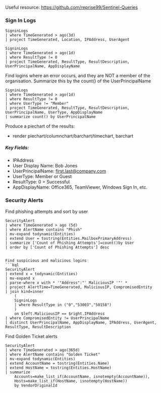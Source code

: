 Useful resource: https://github.com/reprise99/Sentinel-Queries

### Sign In Logs

```kql
SigninLogs
| where TimeGenerated > ago(3d)
| project TimeGenerated, Location, IPAddress, UserAgent
```

```kql
SigninLogs
| where TimeGenerated > ago(1d)
| where ResultType != 0
| project TimeGenerated, ResultType, ResultDescription, UserPrincipalName, AppDisplayName
```

Find logins where an error occurs, and they are NOT a member of the organisation. 
Summarize this by the count() of the UserPrincipalName
```kql
SigninLogs
| where TimeGenerated > ago(1d)
| where ResultType != 0
| where UserType != "Member"
| project TimeGenerated, ResultType, ResultDescription, UserPrincipalName, UserType, AppDisplayName
| summarize count() by UserPrincipalName
```

Produce a piechart of the results:
* render piechart/columnchart/barchart/timechart, barchart


##### Key Fields:
* IPAddress
* User Display Name: Bob Jones
* UserPrincipalName: first.last@company.com
* UserType: Member or Guest
* ResultType: 0 = Successful 
* AppDisplayName: Office365, TeamViewer, Windows Sign In, etc. 


### Security Alerts

Find phishing attempts and sort by user
```kql
SecurityAlert
| where TimeGenerated > ago (5d)
| where AlertName contains "Phish"
| mv-expand todynamic(Entities)
| extend User = tostring(Entities.MailboxPrimaryAddress)
| summarize ['Count of Phishing Attempts']=count()by User
| order by ['Count of Phishing Attempts'] desc


Find suspicious and malicious logins
```kql
SecurityAlert
| extend x = todynamic(Entities)
| mv-expand x
| parse-where x with * '"Address":"' MaliciousIP '"' *
| project AlertTime=TimeGenerated, MaliciousIP, CompromisedEntity
| join kind=inner
    (
    SigninLogs
    | where ResultType in ("0","53003","50158")
    )
    on $left.MaliciousIP == $right.IPAddress
| where CompromisedEntity != UserPrincipalName
| distinct UserPrincipalName, AppDisplayName, IPAddress, UserAgent, ResultType, ResultDescription
```

Find Golden Ticket alerts
```kql
SecurityAlert
| where TimeGenerated > ago(365d)
| where AlertName contains "Golden Ticket"
| mv-expand todynamic(Entities)
| extend AccountName = tostring(Entities.Name)
| extend HostName = tostring(Entities.HostName)
| summarize
    Accounts=make_list_if(AccountName, isnotempty(AccountName)),
    Hosts=make_list_if(HostName, isnotempty(HostName))
    by VendorOriginalId
```
